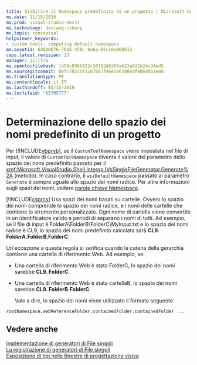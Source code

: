 ```yaml
---
title: Stabilire il Namespace predefinito di un progetto | Microsoft Docs
ms.date: 11/15/2016
ms.prod: visual-studio-dev14
ms.technology: devlang-csharp
ms.topic: conceptual
helpviewer_keywords:
- custom tools, computing default namespace
ms.assetid: 6d890676-7016-458c-8a6a-95cc0a068612
caps.latest.revision: 13
manager: jillfra
ms.openlocfilehash: 1d58c8986922c30192d6300a623a635b24c34ed5
ms.sourcegitcommit: 08fc78516f1107b83f46e2401888df4868bb1e40
ms.translationtype: MT
ms.contentlocale: it-IT
ms.lasthandoff: 05/15/2019
ms.locfileid: "65705777"
---
```

# <a name="determining-the-default-namespace-of-a-project"></a>Determinazione dello spazio dei nomi predefinito di un progetto
Per [!INCLUDE[vbprvb](../includes/vbprvb-md.md)], se il `CustomToolNamespace` viene impostata nel file di input, il valore di `CustomToolNamespace` diventa il valore del parametro dello spazio dei nomi predefinito passato per il <xref:Microsoft.VisualStudio.Shell.Interop.IVsSingleFileGenerator.Generate%2A> (metodo). In caso contrario, il `wszDefaultNamespace` passato al parametro `Generate` è sempre uguale allo spazio dei nomi radice. Per altre informazioni sugli spazi dei nomi, vedere [parole chiave Namespace](https://msdn.microsoft.com/library/091a66eb-b10d-4f54-9102-5ac0d4bdb84b).  
  
 [!INCLUDE[csprcs](../includes/csprcs-md.md)] Usa spazi dei nomi basati su cartelle. Ovvero lo spazio dei nomi comprende lo spazio dei nomi radice, e i nomi delle cartelle che contiene lo strumento personalizzato. Ogni nome di cartella viene convertito in un identificatore valido e periodi di separano i nomi di tutti. Ad esempio, se il file di input è FolderA\FolderB\FolderC\MyInput.txt e lo spazio dei nomi radice è CL9, lo spazio dei nomi predefinito calcolata sarà **CL9. FolderA.FolderB.FolderC**.  
  
 Un'eccezione a questa regola si verifica quando la catena della gerarchia contiene una cartella di riferimento Web. Ad esempio, se:  
  
- Una cartella di riferimento Web è stata FolderC, lo spazio dei nomi sarebbe **CL9. FolderC**.  
  
- Una cartella di riferimento Web è stata cartellaB, lo spazio dei nomi sarebbe **CL9. FolderB.FolderC**.  
  
  Vale a dire, lo spazio dei nomi viene utilizzato il formato seguente:  
  
```  
rootNamespace.webReferenceFolder.containedFolder.containedFolder ...  
```  
  
## <a name="see-also"></a>Vedere anche  
 [Implementazione di generatori di File singoli](../extensibility/internals/implementing-single-file-generators.md)   
 [La registrazione di generatori di File singoli](../extensibility/internals/registering-single-file-generators.md)   
 [Esposizione di tipi nelle finestre di progettazione visiva](../extensibility/internals/exposing-types-to-visual-designers.md)